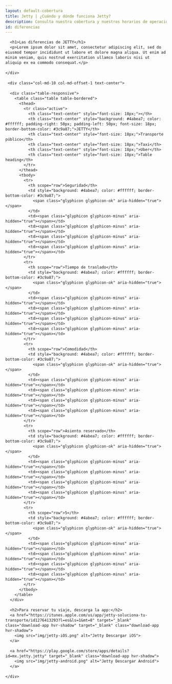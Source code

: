 ```yaml
---
layout: default-cobertura
title: Jetty | ¿Cuándo y dónde funciona Jetty?
description: Consulta nuestra cobertura y nuestros horarios de operaciones en la Zona Metropolitana del Valle de México.
id: diferencias
---
```


<div class="container cobertura">
  <div class="row">
    <div class="col-md-8 col-md-offset-2 text-center">

      <h1>Las diferencias de JETTY</h1>
      <p>Lorem ipsum dolor sit amet, consectetur adipiscing elit, sed do eiusmod tempor incididunt ut labore et dolore magna aliqua. Ut enim ad minim veniam, quis nostrud exercitation ullamco laboris nisi ut aliquip ex ea commodo consequat.</p>

    </div>

     <div class="col-md-10 col-md-offset-1 text-center">

      <div class="table-responsive">
        <table class="table table-bordered">
          <thead>
            <tr class="active">
              <th class="text-center" style="font-size: 18px;"></th>
              <th class="text-center" style="background: #4abea7; color: #ffffff; padding-right: 50px; padding-left: 50px; font-size: 18px; border-bottom-color: #3c9a87;">JETTY</th>
              <th class="text-center" style="font-size: 18px;">Transporte público</th>
              <th class="text-center" style="font-size: 18px;">Taxi</th>
              <th class="text-center" style="font-size: 18px;">Uber</th>
              <th class="text-center" style="font-size: 18px;">Table heading</th>
            </tr>
          </thead>
          <tbody>
            <tr>
              <th scope="row">Seguridad</th>
              <td style="background: #4abea7; color: #ffffff; border-bottom-color: #3c9a87;">
                <span class="glyphicon glyphicon-ok" aria-hidden="true"></span>
              </td>
              <td><span class="glyphicon glyphicon-minus" aria-hidden="true"></span></td>
              <td><span class="glyphicon glyphicon-minus" aria-hidden="true"></span></td>
              <td><span class="glyphicon glyphicon-minus" aria-hidden="true"></span></td>
              <td><span class="glyphicon glyphicon-minus" aria-hidden="true"></span></td>
            </tr>
            <tr>
              <th scope="row">Tiempo de traslado</th>
              <td style="background: #4abea7; color: #ffffff; border-bottom-color: #3c9a87;">
                <span class="glyphicon glyphicon-ok" aria-hidden="true"></span>
              </td>
              <td><span class="glyphicon glyphicon-minus" aria-hidden="true"></span></td>
              <td><span class="glyphicon glyphicon-minus" aria-hidden="true"></span></td>
              <td><span class="glyphicon glyphicon-minus" aria-hidden="true"></span></td>
              <td><span class="glyphicon glyphicon-minus" aria-hidden="true"></span></td>
            </tr>
            <tr>
              <th scope="row">Comodidad</th>
              <td style="background: #4abea7; color: #ffffff; border-bottom-color: #3c9a87;">
                <span class="glyphicon glyphicon-ok" aria-hidden="true"></span>
              </td>
              <td><span class="glyphicon glyphicon-minus" aria-hidden="true"></span></td>
              <td><span class="glyphicon glyphicon-minus" aria-hidden="true"></span></td>
              <td><span class="glyphicon glyphicon-minus" aria-hidden="true"></span></td>
              <td><span class="glyphicon glyphicon-minus" aria-hidden="true"></span></td>
            </tr>
            <tr>
              <th scope="row">Asiento reservado</th>
              <td style="background: #4abea7; color: #ffffff; border-bottom-color: #3c9a87;">
                <span class="glyphicon glyphicon-ok" aria-hidden="true"></span>
              </td>
              <td><span class="glyphicon glyphicon-minus" aria-hidden="true"></span></td>
              <td><span class="glyphicon glyphicon-minus" aria-hidden="true"></span></td>
              <td><span class="glyphicon glyphicon-minus" aria-hidden="true"></span></td>
              <td><span class="glyphicon glyphicon-minus" aria-hidden="true"></span></td>
            </tr>
            <tr>
              <th scope="row">5</th>
              <td style="background: #4abea7; color: #ffffff; border-bottom-color: #3c9a87;">
                <span class="glyphicon glyphicon-ok" aria-hidden="true"></span>
              </td>
              <td><span class="glyphicon glyphicon-minus" aria-hidden="true"></span></td>
              <td><span class="glyphicon glyphicon-minus" aria-hidden="true"></span></td>
              <td><span class="glyphicon glyphicon-minus" aria-hidden="true"></span></td>
              <td><span class="glyphicon glyphicon-minus" aria-hidden="true"></span></td>
            </tr>
          </tbody>
        </table>
      </div>

      <h2>Para reservar tu viaje, descarga la app:</h2>
      <a href="https://itunes.apple.com/us/app/jetty-soluciona-tu-transporte/id1276413293?l=es&ls=1&mt=8" target="_blank" class="download-app hvr-shadow" target="_blank" class="download-app hvr-shadow">
        <img src="img/jetty-iOS.png" alt="Jetty Descargar iOS">
      </a>

      <a href="https://play.google.com/store/apps/details?id=mx.jetty.jetty" target="_blank" class="download-app hvr-shadow">
        <img src="img/jetty-android.png" alt="Jetty Descargar Android">
      </a>

    </div>


  </div>
</div>

